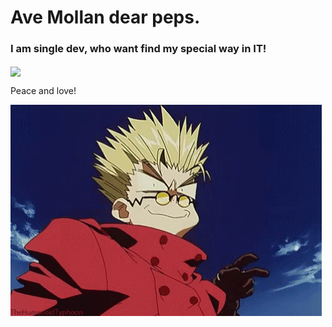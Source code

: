 # Ave Mollan dear peps. 

### I am single dev, who want find my special way in IT! 

<img src="https://media.tenor.com/zDA4V-8xjMkAAAAC/love-eyes.gif" align="center" height="200" />


Peace and love!

![logo](vash-cross-fingers.gif)

